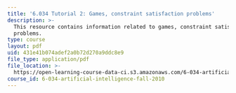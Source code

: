 ```yaml
---
title: '6.034 Tutorial 2: Games, constraint satisfaction problems'
description: >-
  This resource contains information related to games, constraint satisfaction
  problems.
type: course
layout: pdf
uid: 431e41b074adef2a0b72d270a9ddc8e9
file_type: application/pdf
file_location: >-
  https://open-learning-course-data-ci.s3.amazonaws.com/6-034-artificial-intelligence-fall-2010/431e41b074adef2a0b72d270a9ddc8e9_MIT6_034F10_tutor02.pdf
course_id: 6-034-artificial-intelligence-fall-2010
---
```

